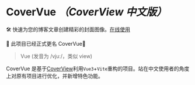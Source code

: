 # CoverVue _（CoverView 中文版）_

🛠 快速为您的博客文章创建精彩的封面图像。[在线使用](https://manchan4869.github.io/CoverVue/)

🎉 此项目已经正式更名 CoverVue🎉

> Vue (发音为 /vjuː/，类似 view)

CoverVue 是基于[CoverView](https://github.com/rutikwankhade/CoverView/)利用`Vue3`+`Vite`重构的项目。站在中文使用者的角度上对原有项目进行优化，并新增特色功能。
